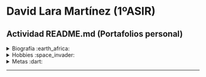 # David Lara Martínez (1ºASIR)

## Actividad README.md (Portafolios personal)

<details><summary>Biografía :earth_africa: </summary>
<p>

![me](https://github.com/DavidLaraMartinez/1-ASIR/blob/main/image01.jpeg?raw=true)
  
 Soy **David Lara Martínez**, nací en Córdoba hace 24 años (15/05/2000). Vivo en el Sector Sur, donde me crié y cursé la Educación Primaria, la E.S.O y el Bachillerato de Ciencias Sociales. 

 Siempre he sido muy responsable en los estudios, consiguiendo aprobar todo a la primera, excepto matemáticas e inglés, que siempre fueron mis "**_talones de Aquiles_**". Estas dificultades me hicieron renunciar estudiar un Bachillerato de Ciencias o una Ingeniería Informática, a pesar de que mis grandes aficiones siempre fueron los PCs y los videojuegos. Por lo tanto, sin saber muy bien qué estudiar tras Selectividad, elegí matricularme en el Grado de Educación Primaria en la UCO, simplemente porque mi mejor amigo fue allí.

 Pasaron los 4 años y, sin mucha complejidad, me especialicé en la mención de **Educación Física**, simplemente porque en ese momento tenía más salidas laborales dentro de las diferentes especializaciones de la docencia (_no era ni soy muy fan de hacer deporte, pero tenía que comer de algo_). Además, para obtener el título de Grado, es obligatorio tener el B1 de un idioma. Como mencioné antes, el inglés nunca ha sido mi fuerte, así que opté por obtenerlo mediante Aptis, ya que tenía fama de ser sencillo conseguir la certificación B1. Sin embargo, logré un **B2**. :top:

 Al finalizar el Grado, te das cuenta de la realidad de la docencia: básicamente es opositar o trabajar en colegios concertados / privados (_en su mayoría son de índole católica_) por lo que yo no tengo acceso a ellos puesto que requiere un curso especializado en religión (DECA).

 Debido a esto, mi objetivo durante el primer año tras terminar el Grado fue ganar puntos para la oposición, y realizé el **Máster en Neuropedagogía, Creatividad y Gestión de la Capacidad y el Talento** (_donde conocí a mi actual pareja :heart:_). Además del máster, hice varidad de cursos, para sumar más y más puntos, gastando más y más dinero. Spoiler: las oposiciones son una estafa piramidal.

 A la par, trabajaba para ganar algo de dinero y equilibrar gastos. 
 
 Trabajé en:
* Aulas matinales.
* Comedores escolares.
* Extraescolares.
  * Robótica.
  * Multideporte.
  * Zumba _(durante un mes, ni yo sé como conseguí ese puesto)_.
* Escuela de verano.

 Al año siguiente, tras obtener el máximo de puntos por méritos, me apunté en una academia para preparar la oposición en la especialidad de Educación Física, porque tenía más salidas, como mencioné antes. Fue un año duro, trabajando y estudiando un temario todo relacionado con deporte, condición física, etc. (_me costó más de lo normal porque no es un temario que me apasione_). Además, también había que preparar la defensa oral ante el tribunal. 

 Preparé **20/25 temas**, no me dio tiempo  de estudiar todos porque los trabajos me quitaban mucho tiempo. Para ser el primer año, creo que estaba bien llevar casi todos. Finalmente, el 22 de junio fui a Huelva a examinarme. De las 3 bolas que salieron en el sorteo, solo una correspondía a un tema que me sabía. Escogí esa, pero no me fue muy bien la cosa y aprobé con un 5.3. A día de hoy, hay un embudo de interinos que es una locura; tienes que sacar un mínimo de 9.5, para que a lo mejor tengas la oportunidad de que te llamen de la bolsa, lo cual es una auténtica barbaridad.

 Tras este varapalo y sin mucha ilusión por continuar en la docencia y repetir el proceso de oposición una y otra vez  hasta conseguir una plaza con 35 años o más, decidí buscar un grado superior de lo que realmente me apasionaba: la informática. Por eso, elegí DAW, DAM o ASIR, quería entrar en uno de los tres. A partir de aquí, tengo grandes expectativas, ya que conozco bastante gente de este sector, como ahora contaré en la siguiente sección, que me apoyaron en la decisión. Creo que tengo muchas más posibilidades de empleo, o eso espero, en comparación a las oposiciones de maestro.

Perdón por la chapa. :tired_face:

![perdóngif](https://media.tenor.com/mCF8lQSD6D4AAAAj/sorry-stitch.gif)

</p>
</details>

<details><summary>Hobbies :space_invader: </summary>
<p>

![wow](https://static.wikia.nocookie.net/wow/images/7/7d/WoWlogo.png/revision/latest?cb=20090510204154&path-prefix=es)
 
 En cuanto a mis hobbies, tengo un hermano 10 años mayor que yo, por lo que desde pequeño siempre tuve a alguien que me enseñara a jugar a la PlayStation 1, Gameboy Color, PC, etc.  Él siempre ha sido muy casero y ha preferido jugar videojuegos antes que salir de fiesta, al igual que yo. 

 En su época, mi hermano jugaba a [Counter Strike 1.6](https://www.counter-strike.net/), [League of Legends Season 2](https://www.leagueoflegends.com/es-es/), [World of Warcraft: Wrath of the Lich King](https://worldofwarcraft.blizzard.com/es-es/), etc. Cuando él no estaba en casa, yo me metía en su cuenta del WoW para levearme un mago, tranquilamente, aunque en ese entonces jugaba solo y no me enteraba de mucho, ya que tenía solo 8 o 9 años. Puedo decir que el WoW es al juego que más horas le he dedicado y al que sigo jugando con mucha diferencia con el resto. 

 En mi adolescencia, durante la E.S.O., me alejé del PC porque era muy caro tener uno para mí y otro para mi hermano, así que jugué principalmente a la PS3 / PS4 con mis compañeros de clase. Recuerdo que jugábamos al Call of Duty: Black Ops II y al FIFA. Sin embargo, todo cambió en 1º de Bachillerato, cuando me compraron mi primer PC gaming.

 Cuando tuve mi primer PC potente, volví al WoW. Empecé a juntarme de nuevo con mi hermano y su grupo de amigos, que me sacan entre 10-12 años cada uno, pero que a día de hoy también son mis amigos. Cada uno vivimos en un punto de España diferente: Valladolid, Castellón, Madrid, Cádiz, Santander, Granada, nosotros de Córdoba, ... Desde 2017, cuando empecé a juntarme con ellos por Discord, hemos jugado casi todos los días al WoW o a cualquier otro juego chorra que se nos ocurriera. 
 
 Lo más importante de todo esto, lo que influyó en mi decisión de estudiar ASIR, es que todos estos amigos trabajan en áreas relacionadas con la informática: administradores de redes, programadores, ciberseguridad, etc. Tenemos de todo en nuestro grupo, lo cual me motiva, ya que tienen buenos empleos en este sector, y tengo una ayuda para cuando tenga cualquier tipo de duda. Además, mi cuñado también es ingeniero informático, por lo que estoy rodeado de informáticos. Hasta ahora, mi hermano y yo éramos los únicos del grupo que no trabájabamos ni estudiábamos algo relacionado con esto, pero eso ha cambiado.

 Otro de mis grandes hobbies es el fútbol :soccer:, pero verlo, no jugarlo, que me canso. Soy socio del [Córdoba C.F](https://cordobacf.com/) desde hace 13 temporadas, y siempre voy con mi padre a ver los partidos.

 También tengo amigos fuera del Discord aquí en Córdoba. Los fines de seamna me gusta desconectar y salir a tomar algo de chill con ellos, echar unos dardos o un billar, etc. Eso sí, fiesta no, no soy nada fiestero, y además ni bebo ni fumo. Creo que me he tomado 5 cubatas en toda mi vida.

 Por último, aunque no es un hobbie, está mi pareja. La menciono en este apartado porque también paso mucho tiempo con ella. Antes nos veíamos todos los días en el trabajo porque coincidíamos en el aula matinal, pero ahora estoy esperando que me llamen de ese colegio para las mañanas, ya que actualmente no tengo trabajo. Antes tenía trabajos fijos por las tardes, pero tuve que renunciar a ellos para poder estudiar ASIR. Ahora solo la veo los fines de semana.

 ![wowgif](https://media4.giphy.com/media/TXTITOGUzF71ojctm5/giphy.gif)

</p>
</details>

<details><summary>Metas :dart: </summary>
<p>

![inf](https://humanidades.com/wp-content/uploads/2018/12/sistema-informatico-1-e1585504699254.jpg)

 Mis metas son un poco exigentes para la edad que tengo. Me pongo mucha presión a mí mismo porque tengo 24 años y aún no tengo un trabajo "digno". Actualmente me estoy reciclando, y eso me hace sentir un poco mal conmigo mismo. Por eso, quiero dar lo mejor de mí en este curso y en las prácticas en las empresas, para poder obtener mi primer empleo lo antes posible.

| A corto plazo                                                              | A largo plazo                                                                             |
|               ----------                                                   | ----------                                                                                |
| Jugar menos a World of Warcraft                                            | Estilo de vida más saludable: gym, leer, autodidácta.                                     |
| Adquir buenas bases estos dos años y hacer un buen papel en las prácticas. | Ser un buen profesional.                                                                  |
| Encontrar trabajo para las mañanas para generar algo de ingresos.          | Conseguir estabilidad lo antes posible (un primer empleo en el mundo de la informática).  |

Como bien dicen los Goblins en el WoW:
> [~~"El tiempo es oro colega".~~](https://www.myinstants.com/es/instant/dame-mi-dinero-71306/)

![goblingif](https://media1.giphy.com/media/1AISoIppa3sYmbFZY0/giphy.gif?cid=6c09b95252x0zda8uk6ve0tkgoi5k0h72u4o9n9ntwi7h4ov&ep=v1_internal_gif_by_id&rid=giphy.gif&ct=g)

</p>
</details>

***
